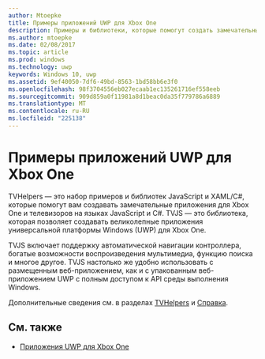 ```yaml
---
author: Mtoepke
title: Примеры приложений UWP для Xbox One
description: Примеры и библиотеки, которые помогут создать замечательные приложения для Xbox One и телевизоров.
ms.author: mtoepke
ms.date: 02/08/2017
ms.topic: article
ms.prod: windows
ms.technology: uwp
keywords: Windows 10, uwp
ms.assetid: 9ef40050-7df6-49bd-8563-1bd58bb6e3f0
ms.openlocfilehash: 98f3704556eb027ecaab1ec135261716ef558eeb
ms.sourcegitcommit: 909d859a0f11981a8d1beac0da35f779786a6889
ms.translationtype: MT
ms.contentlocale: ru-RU
ms.locfileid: "225138"
---
```

# <a name="uwp-on-xbox-one-samples"></a>Примеры приложений UWP для Xbox One

TVHelpers — это набор примеров и библиотек JavaScript и XAML/C#, которые помогут вам создавать замечательные приложения для Xbox One и телевизоров на языках JavaScript и C#. TVJS — это библиотека, которая позволяет создавать великолепные приложения универсальной платформы Windows (UWP) для Xbox One. 

TVJS включает поддержку автоматической навигации контроллера, богатые возможности воспроизведения мультимедиа, функцию поиска и многое другое. TVJS настолько же удобно использовать с размещенным веб-приложением, как и с упакованным веб-приложением UWP с полным доступом к API среды выполнения Windows.
  
Дополнительные сведения см. в разделах [TVHelpers](https://github.com/Microsoft/TVHelpers) и [Справка](https://github.com/Microsoft/TVHelpers/wiki).

## <a name="see-also"></a>См. также

- [Приложения UWP для Xbox One](index.md)
